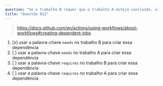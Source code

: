 ```yaml
---
question: "Se o trabalho B requer que o trabalho A esteja concluído, você deve:"
title: "Questão 012"
---
```


> https://docs.github.com/en/actions/using-workflows/about-workflows#creating-dependent-jobs
1. [x] usar a palavra-chave `needs` no trabalho B para criar essa dependência
1. [ ] usar a palavra-chave `needs` no trabalho A para criar essa dependência
1. [ ] usar a palavra-chave `requires` no trabalho B para criar essa dependência
1. [ ] usar a palavra-chave `requires` no trabalho A para criar essa dependência
